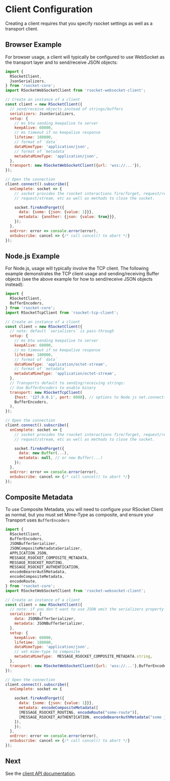 # Client Configuration

Creating a client requires that you specify rsocket settings as well as a transport
client.

## Browser Example

For browser usage, a client will typically be configured to use WebSocket as the
transport layer and to send/receive JSON objects:

```javascript
import {
  RSocketClient, 
  JsonSerializers,
} from 'rsocket-core';
import RSocketWebSocketClient from 'rsocket-websocket-client';

// Create an instance of a client
const client = new RSocketClient({
  // send/receive objects instead of strings/buffers
  serializers: JsonSerializers,
  setup: {
    // ms btw sending keepalive to server
    keepAlive: 60000, 
    // ms timeout if no keepalive response
    lifetime: 180000, 
    // format of `data`
    dataMimeType: 'application/json', 
    // format of `metadata`
    metadataMimeType: 'application/json', 
  },
  transport: new RSocketWebSocketClient({url: 'wss://...'}),
});

// Open the connection
client.connect().subscribe({
  onComplete: socket => {
    // socket provides the rsocket interactions fire/forget, request/response,
    // request/stream, etc as well as methods to close the socket.

    socket.fireAndForget({
      data: {some: {json: {value: 1}}},
      metadata: {another: {json: {value: true}}},
    });
  },
  onError: error => console.error(error),
  onSubscribe: cancel => {/* call cancel() to abort */}
});
```

## Node.js Example

For Node.js, usage will typically involve the TCP client. The following example
demonstrates the TCP client usage and sending/receiving Buffer objects (see the
above example for how to send/receive JSON objects instead):

```javascript
import {
  RSocketClient, 
  BufferEncoders,
} from 'rsocket-core';
import RSocketTcpClient from 'rsocket-tcp-client';

// Create an instance of a client
const client = new RSocketClient({
  // note: default `serializers` is pass-through
  setup: {
    // ms btw sending keepalive to server
    keepAlive: 60000, 
    // ms timeout if no keepalive response
    lifetime: 180000, 
    // format of `data`
    dataMimeType: 'application/octet-stream', 
    // format of `metadata`
    metadataMimeType: 'application/octet-stream', 
  },
  // Transports default to sending/receiving strings:
  // Use BufferEncoders to enable binary
  transport: new RSocketTcpClient(
    {host: '127.0.0.1', port: 8080}, // options to Node.js net.connect()
    BufferEncoders,
  ),
});

// Open the connection
client.connect().subscribe({
  onComplete: socket => {
    // socket provides the rsocket interactions fire/forget, request/response,
    // request/stream, etc as well as methods to close the socket.

    socket.fireAndForget({
      data: new Buffer(...),
      metadata: null, // or new Buffer(...)
    });
  },
  onError: error => console.error(error),
  onSubscribe: cancel => {/* call cancel() to abort */}
});
```

## Composite Metadata
To use Composite Metadata, you will need to configure your RSocket Client as normal, but you must set Mime-Type as composite, and ensure your Transport uses `BufferEncoders`

```javascript
import {
  RSocketClient, 
  BufferEncoders,
  JSONBufferSerializer,
  JSONCompositeMetadataSerializer,
  APPLICATION_JSON,
  MESSAGE_RSOCKET_COMPOSITE_METADATA,
  MESSAGE_RSOCKET_ROUTING,
  MESSAGE_RSOCKET_AUTHENTICATION,
  encodeBearerAuthMetadata,
  encodeCompositeMetadata,
  encodeRoute,
} from 'rsocket-core';
import RSocketWebSocketClient from 'rsocket-websocket-client';

// Create an instance of a client
const client = new RSocketClient({
  // note: if you don't want to use JSON omit the serializers property
  serializers: {
    data: JSONBufferSerializer,
    metadata: JSONBufferSerializer,
  },
  setup: {
    keepAlive: 60000, 
    lifetime: 180000, 
    dataMimeType: 'application/json', 
    // set mime-type to composite
    metadataMimeType:  MESSAGE_RSOCKET_COMPOSITE_METADATA.string, 
  },
  transport: new RSocketWebSocketClient({url: 'wss://...'},BufferEncoders),
});

// Open the connection
client.connect().subscribe({
  onComplete: socket => {

    socket.fireAndForget({
      data: {some: {json: {value: 1}}},
      metadata: encodeCompositeMetadata([
      [MESSAGE_RSOCKET_ROUTING, encodeRoute("some-route")],
      [MESSAGE_RSOCKET_AUTHENTICATION, encodeBearerAuthMetadata("some jwt")],
    ]), 
    });
  },
  onError: error => console.error(error),
  onSubscribe: cancel => {/* call cancel() to abort */}
});
```
## Next

See the [client API documentation](./02-client-api.md).
